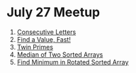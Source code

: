 # July 27 Meetup

1. [Consecutive Letters]()
2. [Find a Value, Fast!]()
3. [Twin Primes]()
4. [Median of Two Sorted Arrays]()
5. [Find Minimum in Rotated Sorted Array]()